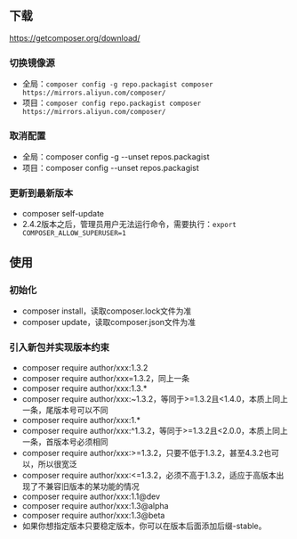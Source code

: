 ## 下载
<https://getcomposer.org/download/>

### 切换镜像源
- 全局：`composer config -g repo.packagist composer https://mirrors.aliyun.com/composer/`
- 项目：`composer config repo.packagist composer https://mirrors.aliyun.com/composer/`

### 取消配置
- 全局：composer config -g --unset repos.packagist
- 项目：composer config --unset repos.packagist

### 更新到最新版本
- composer self-update
- 2.4.2版本之后，管理员用户无法运行命令，需要执行：`export COMPOSER_ALLOW_SUPERUSER=1`


## 使用

### 初始化
- composer install，读取composer.lock文件为准
- composer update，读取composer.json文件为准

### 引入新包并实现版本约束
- composer require author/xxx:1.3.2
- composer require author/xxx=1.3.2，同上一条
- composer require author/xxx:1.3.*
- composer require author/xxx:~1.3.2，等同于>=1.3.2且<1.4.0，本质上同上一条，尾版本号可以不同
- composer require author/xxx:1.*
- composer require author/xxx:^1.3.2，等同于>=1.3.2且<2.0.0，本质上同上一条，首版本号必须相同
- composer require author/xxx:>=1.3.2，只要不低于1.3.2，甚至4.3.2也可以，所以很宽泛
- composer require author/xxx:<=1.3.2，必须不高于1.3.2，适应于高版本出现了不兼容旧版本的某功能的情况
- composer require author/xxx:1.1@dev
- composer require author/xxx:1.3@alpha
- composer require author/xxx:1.3@beta
- 如果你想指定版本只要稳定版本，你可以在版本后面添加后缀-stable。
